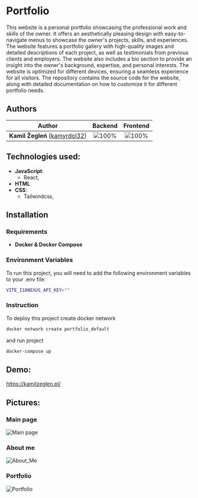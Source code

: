 # Portfolio

This website is a personal portfolio showcasing the professional work and skills of the owner. It offers an aesthetically pleasing design with easy-to-navigate menus to showcase the owner's projects, skills, and experiences. The website features a portfolio gallery with high-quality images and detailed descriptions of each project, as well as testimonials from previous clients and employers. The website also includes a bio section to provide an insight into the owner's background, expertise, and personal interests. The website is optimized for different devices, ensuring a seamless experience for all visitors. The repository contains the source code for the website, along with detailed documentation on how to customize it for different portfolio needs.

## Authors

| Author | Backend | Frontend |
| :---: | :---: | :---: |
| **Kamil Żegleń** ([kamyrdol32](https://github.com/kamyrdol32))  | ![100%](https://progress-bar.dev/100)  | ![100%](https://progress-bar.dev/100)  |

## Technologies used:
  - **JavaScript**:
      - React,
  - **HTML**
  - **CSS**:
    - Tailwindcss,
    
## Installation
### Requirements
  - **Docker & Docker Compose**
  
### Environment Variables
To run this project, you will need to add the following environment variables to your .env file:
```bash
VITE_I18NEXUS_API_KEY=""
```

### Instruction
To deploy this project create docker network

```bash
docker network create portfolio_default
```

and run project

```bash
docker-compose up
```

## Demo:
<https://kamilzeglen.pl/>
    
## Pictures:
### Main page
![Main page](https://i.imgur.com/gXJhnN1.png)
### About me
![About_Me](https://i.imgur.com/hN09RfX.png)
### Portfolio
![Portfolio](https://i.imgur.com/PqvDS5N.png)

